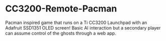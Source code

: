 # CC3200-Remote-Pacman
Pacman inspired game that runs on a Ti CC3200 Launchpad with an Adafruit SSD1351 OLED screen!
Basic AI interaction but a secondary player can assume control of the ghosts through a web app.
